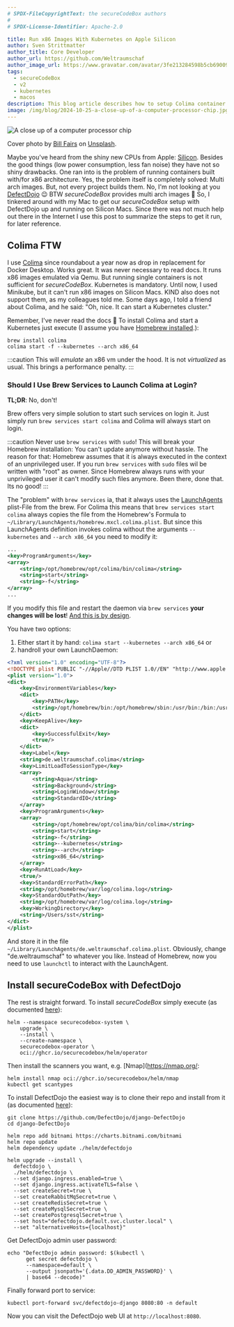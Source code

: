 ```yaml
---
# SPDX-FileCopyrightText: the secureCodeBox authors
#
# SPDX-License-Identifier: Apache-2.0

title: Run x86 Images With Kubernetes on Apple Silicon
author: Sven Strittmatter
author_title: Core Developer
author_url: https://github.com/Weltraumschaf
author_image_url: https://www.gravatar.com/avatar/3fe213284598b5cb69009665902c77a1
tags:
  - secureCodeBox
  - v2
  - kubernetes
  - macos
description: This blog article describes how to setup Colima container runtime on macOS to run x86 images in Kubernetes on Apple Silicon.
image: /img/blog/2024-10-25-a-close-up-of-a-computer-processor-chip.jpg
---
```


![A close up of a computer processor chip](/img/blog/2024-10-25-a-close-up-of-a-computer-processor-chip.jpg)

Cover photo by [Bill Fairs](https://unsplash.com/@moonboyz) on [Unsplash](https://unsplash.com/photos/a-close-up-of-a-computer-processor-chip--QALfjTlhTE).

Maybe you've heard from the shiny new CPUs from Apple: [Silicon](https://en.wikipedia.org/wiki/Apple_silicon). Besides the good things (low power consumption, less fan noise) they have not so shiny drawbacks. One ran into is the problem of running containers built with/for x86 architecture. Yes, the problem itself is completely solved: Multi arch images. But, not every project builds them. No, I'm not looking at you [DefectDojo](https://www.defectdojo.org/) 😉 BTW _secureCodeBox_ provides multi arch images 🤗 So, I tinkered around with my Mac to get our _secureCodeBox_ setup with DefectDojo up and running on Silicon Macs. Since there was not much help out there in the Internet I use this post to summarize the steps to get it run, for later reference.

## Colima FTW

I use [Colima](https://github.com/abiosoft/colima) since roundabout a year now as drop in replacement for Docker Desktop. Works great. It was never necessary to read docs. It runs x86 images emulated via Qemu. But running single containers is not sufficient for _secureCodeBox_. Kubernetes is mandatory. Until now, I used Minikube, but it can't run x86 images on Silicon Macs. KIND also does not support them, as my colleagues told me. Some days ago, I told a friend about Colima, and he said: "Oh, nice. It can start a Kubernetes cluster."

Remember, I've never read the docs 😬 To install Colima and start a Kubernetes just execute (I assume you have [Homebrew installed](https://docs.brew.sh/Installation).): 

```shell
brew install colima
colima start -f --kubernetes --arch x86_64
```

:::caution
This will _emulate_ an x86 vm under the hood. It is not _virtualized_ as usual. This brings a performance penalty.
:::

### Should I Use Brew Services to Launch Colima at Login?

**TL;DR**: No, don't!

Brew offers very simple solution to start such services on login it. Just simply run `brew services start colima` and Colima will always start on login.

:::caution
Never use `brew services` with `sudo`! This will break your Homebrew installation: You can't update anymore without hassle. The reason for that: Homebrew assumes that it is always executed in the context of an unprivileged user. If you run `brew services` with `sudo` files wil be written with "root" as owner. Since Homebrew always runs with your unprivileged user it can't modify such files anymore. Been there, done that. Its no good!
:::

The "problem" with `brew services` ia, that it always uses the [LaunchAgents](https://www.launchd.info/) plist-File from the brew. For Colima this means that `brew services start colima` always copies the file from the Homebrew's Formula to `~/Library/LaunchAgents/homebrew.mxcl.colima.plist`. But since this LaunchAgents definition invokes colima without the arguments `--kubernetes` and `--arch x86_64` you need to modify it:

```xml
...
<key>ProgramArguments</key>
<array>
    <string>/opt/homebrew/opt/colima/bin/colima</string>
    <string>start</string>
    <string>-f</string>
</array>
...
```

If you modify this file and restart the daemon via `brew services` **your changes will be lost**! [And this is by design](https://github.com/Homebrew/homebrew-services/issues/71).

You have two options:

1. Either start it by hand: `colima start --kubernetes --arch x86_64` or
2. handroll your own LaunchDaemon:

```xml
<?xml version="1.0" encoding="UTF-8"?>
<!DOCTYPE plist PUBLIC "-//Apple//DTD PLIST 1.0//EN" "http://www.apple.com/DTDs/PropertyList-1.0.dtd">
<plist version="1.0">
<dict>
	<key>EnvironmentVariables</key>
	<dict>
		<key>PATH</key>
		<string>/opt/homebrew/bin:/opt/homebrew/sbin:/usr/bin:/bin:/usr/sbin:/sbin</string>
	</dict>
	<key>KeepAlive</key>
	<dict>
		<key>SuccessfulExit</key>
		<true/>
	</dict>
	<key>Label</key>
	<string>de.weltraumschaf.colima</string>
	<key>LimitLoadToSessionType</key>
	<array>
		<string>Aqua</string>
		<string>Background</string>
		<string>LoginWindow</string>
		<string>StandardIO</string>
	</array>
	<key>ProgramArguments</key>
	<array>
		<string>/opt/homebrew/opt/colima/bin/colima</string>
		<string>start</string>
		<string>-f</string>
		<string>--kubernetes</string>
		<string>--arch</string>
		<string>x86_64</string>
	</array>
	<key>RunAtLoad</key>
	<true/>
	<key>StandardErrorPath</key>
	<string>/opt/homebrew/var/log/colima.log</string>
	<key>StandardOutPath</key>
	<string>/opt/homebrew/var/log/colima.log</string>
	<key>WorkingDirectory</key>
	<string>/Users/sst</string>
</dict>
</plist>
```

And store it in the file `~/Library/LaunchAgents/de.weltraumschaf.colima.plist`. Obviously, change "de.weltraumschaf" to whatever you like. Instead of Homebrew, now you need to use `launchctl` to interact with the LaunchAgent.

## Install secureCodeBox with DefectDojo

The rest is straight forward. To install _secureCodeBox_ simply execute (as documented [here](https://www.securecodebox.io/docs/getting-started/installation)):

```shell
helm --namespace securecodebox-system \
    upgrade \
    --install \
    --create-namespace \
    securecodebox-operator \
    oci://ghcr.io/securecodebox/helm/operator
```

Then install the scanners you want, e.g. [Nmap](https://nmap.org/:
```shell
helm install nmap oci://ghcr.io/securecodebox/helm/nmap
kubectl get scantypes
```

To install DefectDojo the easiest way is to clone their repo and install from it (as documented [here](https://www.securecodebox.io/docs/how-tos/persistence-storage/#defectdojo-kubernetes-setup)):

```shell
git clone https://github.com/DefectDojo/django-DefectDojo
cd django-DefectDojo

helm repo add bitnami https://charts.bitnami.com/bitnami
helm repo update
helm dependency update ./helm/defectdojo

helm upgrade --install \
  defectdojo \
  ./helm/defectdojo \
  --set django.ingress.enabled=true \
  --set django.ingress.activateTLS=false \
  --set createSecret=true \
  --set createRabbitMqSecret=true \
  --set createRedisSecret=true \
  --set createMysqlSecret=true \
  --set createPostgresqlSecret=true \
  --set host="defectdojo.default.svc.cluster.local" \
  --set "alternativeHosts={localhost}"
```

Get DefectDojo admin user password:

```shell
echo "DefectDojo admin password: $(kubectl \
      get secret defectdojo \
      --namespace=default \
      --output jsonpath='{.data.DD_ADMIN_PASSWORD}' \
      | base64 --decode)"
```

Finally forward port to service:

```shell
kubectl port-forward svc/defectdojo-django 8080:80 -n default
```

Now you can visit the DefectDojo web UI at `http://localhost:8080`.
